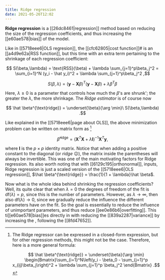 ```yaml
---
title: Ridge regression
date: 2021-05-26T12:02
---
```


**Ridge regression** is a [[26dc8461|regression]] method based on reducing the size of the regression coefficients, and thus increasing the [[e60ae578|bias]] of the model.

Like in [[5718eee6|OLS regresion]], the [[cfc62805|cost function]]# is an [[a4d9e62a|RSS function]], but this time with an extra term pertaining to the shrinkage of each regression coefficient:

$$ S(\beta,\lambda) = \text{RSS}(\beta) + \lambda \sum_{j=1}^p\beta_j^2 = \sum_{i=1}^N (y_i - \hat y_i)^2 + \lambda \sum_{j=1}^p\beta_j^2 ,$$

$$ S(\beta, \lambda) = (\mathbf y - \mathbf X\beta)^T(\mathbf y - \mathbf X\beta) + \lambda \beta^T\beta $$

Here, $\lambda \ge 0$ is a parameter that controls how much the $\beta$'s are shrunk'; the greater the $\lambda$, the more shrinkage. The *Ridge estimator* is of course now

$$ \hat \beta^{\text{ridge}} = \underset{\beta}{\arg \min}\ S(\beta,\lambda) .$$

Like explained in the [[5718eee6|page about OLS]], the above minimization problem can be written on matrix form as [^closed-form]

$$ \hat \beta^{\text{ridge}} = (\mathbf X^T\mathbf X + \lambda \mathbf I)^{-1}\mathbf X^T\mathbf y ,$$

where $\mathbf I$ is the $p\times p$ identity matrix. Notice that when adding a positive constant to the diagonal (or *ridge* 😉), the matrix inside the parentheses will always be invertible. This was one of the main motivating factors for Ridge regression. Its also worth noting that with [[6129c195|orthonormal]], inputs, Ridge regression is just a scaled version of the [[5718eee6|OLS regression]], $\hat \beta^{\text{ridge}} = \frac{1}{1 + \lambda}\hat \beta$.

Now what is the whole idea behind shrinking the regression coefficients? Well, its quite clear that when $\lambda = 0$ the degrees of freedom of the fit is $\text{df}(\lambda) = p$, since this is the number of parameters. However, as $\lambda \rightarrow \infty$, then also $\text{df}(\lambda) \rightarrow 0$, since we gradually reduce the influence the different parameters have on the fit. So the goal is essentially to reduce the influence of unimportant parameters, and thus reduce [[ee0e86b6|overfitting]]. This ti[[e60ae578|bias]]es directly in with reducing the [[839a2287|variance]] by increasing the , following the [[8fd47652]].

[^closed-form]: The Ridge regressor can be expressed in a closed-form expression, but for other regression methods, this might not be the case. Therefore, here is a more general formula:

	$$ \hat \beta^{\text{ridge}} = \underset{\beta}{\arg \min} \begin{Bmatrix}\sum_{i=1}^N\left(y_i - \beta_0 - \sum_{j=1}^p x_{ij}\beta_j\right)^2 + \lambda \sum_{j=1}^p \beta_j^2 \end{Bmatrix} .$$
